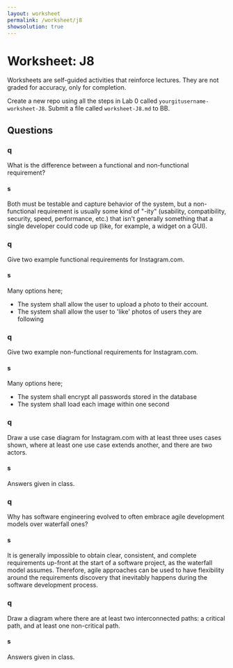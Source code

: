 ```yaml
---
layout: worksheet
permalink: /worksheet/j8
showsolution: true
---
```


# Worksheet: J8

Worksheets are self-guided activities that reinforce lectures. They are not graded for accuracy, only for completion. 


Create a new repo using all the steps in Lab 0 called `yourgitusername-worksheet-J8`. Submit a file called `worksheet-J8.md`  to BB.

## Questions


### q
What is the difference between a functional and non-functional requirement?

#### s

Both must be testable and capture behavior of the system, but a non-functional requirement is usually some kind of "-ity" (usability, compatibility, security, speed, performance, etc.) that isn't generally something that a single developer could code up (like, for example, a widget on a GUI).

### q
Give two example functional requirements for Instagram.com.

#### s
Many options here;

- The system shall allow the user to upload a photo to their account.
- The system shall allow the user to 'like' photos of users they are following

### q
Give two example non-functional requirements for Instagram.com.

#### s
Many options here;

- The system shall encrypt all passwords stored in the database
- The system shall load each image within one second

### q
Draw a use case diagram for Instagram.com with at least three uses cases shown, where at least one use case extends another, and there are two actors.

#### s
Answers given in class.

### q 
Why has software engineering evolved to often embrace agile development models over waterfall ones?

#### s
It is generally impossible to obtain clear, consistent, and complete requirements up-front at the start of a software project, as the waterfall model assumes. Therefore, agile approaches can be used to have flexibility around the requirements discovery that inevitably happens during the software development process.

### q
Draw a diagram where there are at least two interconnected paths: a critical path, and at least one non-critical path.

#### s
Answers given in class.

